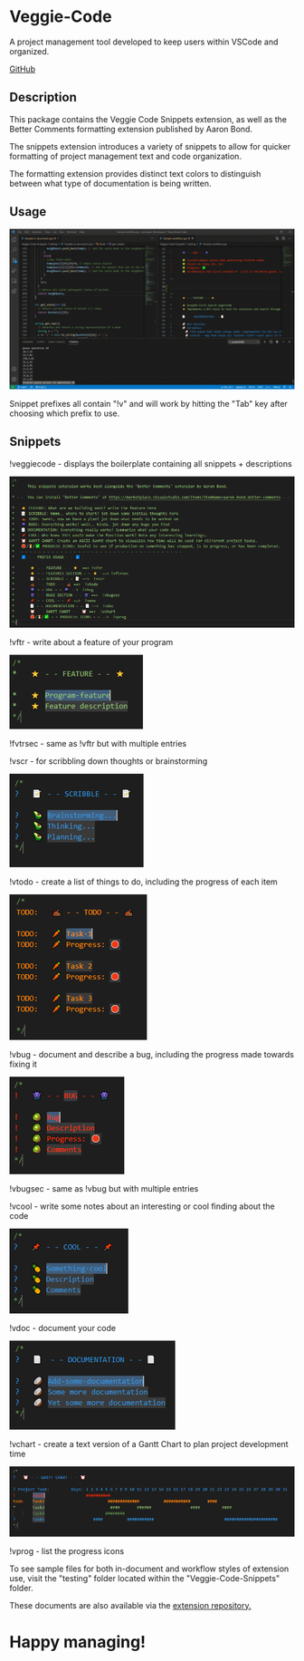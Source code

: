 # Veggie-Code
A project management tool developed to keep users within VSCode and organized.

[GitHub](https://github.com/BrinkOfMan/Veggie-Code)

## Description
This package contains the Veggie Code Snippets extension, as well as the Better Comments formatting extension published by Aaron Bond.

The snippets extension introduces a variety of snippets to allow for quicker formatting of project management text and code organization.

The formatting extension provides distinct text colors to distinguish between what type of documentation is being written.

## Usage

![demo-gif](https://github.com/BrinkOfMan/Veggie-Code-Snippets/blob/main/img/VS-demo-workflow.gif?raw=true)

Snippet prefixes all contain "!v" and will work by hitting the "Tab" key after choosing which prefix to use.

## Snippets

!veggiecode - displays the boilerplate containing all snippets + descriptions

![!veggiecode](https://github.com/BrinkOfMan/Veggie-Code-Snippets/blob/main/img/veggiecode.PNG?raw=true?raw=true)

!vftr - write about a feature of your program

![!vftr](https://github.com/BrinkOfMan/Veggie-Code-Snippets/blob/main/img/vftr.PNG?raw=true)

!fvtrsec - same as !vftr but with multiple entries

!vscr - for scribbling down thoughts or brainstorming

![!vscr](https://github.com/BrinkOfMan/Veggie-Code-Snippets/blob/main/img/vscr.PNG?raw=true)

!vtodo - create a list of things to do, including the progress of each item

![!todo](https://github.com/BrinkOfMan/Veggie-Code-Snippets/blob/main/img/vtodo.PNG?raw=true)

!vbug - document and describe a bug, including the progress made towards fixing it

![!vbug](https://github.com/BrinkOfMan/Veggie-Code-Snippets/blob/main/img/vbug.PNG?raw=true)

!vbugsec - same as !vbug but with multiple entries

!vcool - write some notes about an interesting or cool finding about the code

![!vcool](https://github.com/BrinkOfMan/Veggie-Code-Snippets/blob/main/img/vcool.PNG?raw=true)

!vdoc - document your code

![!vdoc](https://github.com/BrinkOfMan/Veggie-Code-Snippets/blob/main/img/vdoc.PNG?raw=true)

!vchart - create a text version of a Gantt Chart to plan project development time

![!vchart](https://github.com/BrinkOfMan/Veggie-Code-Snippets/blob/main/img/vchart.PNG?raw=true)

!vprog - list the progress icons

To see sample files for both in-document and workflow styles of extension use, visit the "testing" folder located within the "Veggie-Code-Snippets" folder.

These documents are also available via the [extension repository.](https://github.com/BrinkOfMan/Veggie-Code-Snippets/tree/main/testing)

# Happy managing!